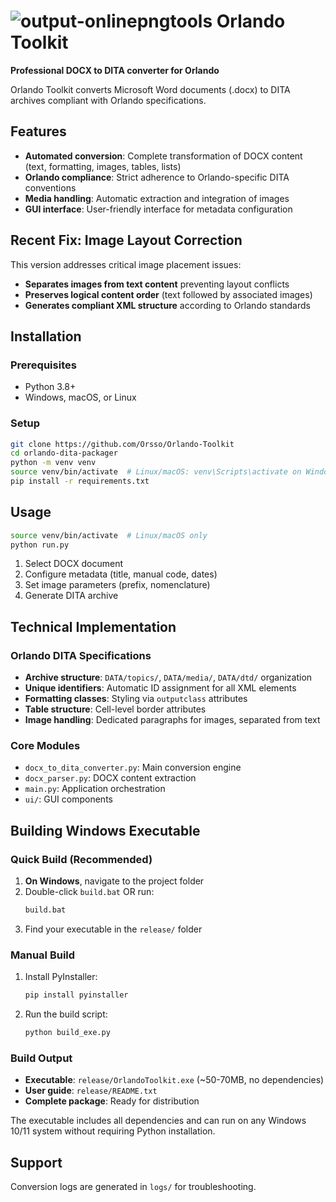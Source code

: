 #  ![output-onlinepngtools](https://github.com/user-attachments/assets/15f610f5-52c0-43c3-93fc-37ae5be11d13) Orlando Toolkit 


**Professional DOCX to DITA converter for Orlando**

Orlando Toolkit converts Microsoft Word documents (.docx) to DITA archives compliant with Orlando specifications.

## Features

- **Automated conversion**: Complete transformation of DOCX content (text, formatting, images, tables, lists)
- **Orlando compliance**: Strict adherence to Orlando-specific DITA conventions
- **Media handling**: Automatic extraction and integration of images
- **GUI interface**: User-friendly interface for metadata configuration

## Recent Fix: Image Layout Correction

This version addresses critical image placement issues:
- **Separates images from text content** preventing layout conflicts
- **Preserves logical content order** (text followed by associated images)
- **Generates compliant XML structure** according to Orlando standards

## Installation

### Prerequisites
- Python 3.8+
- Windows, macOS, or Linux

### Setup
```bash
git clone https://github.com/Orsso/Orlando-Toolkit
cd orlando-dita-packager
python -m venv venv
source venv/bin/activate  # Linux/macOS: venv\Scripts\activate on Windows
pip install -r requirements.txt    
```

## Usage

```bash
source venv/bin/activate  # Linux/macOS only
python run.py
``` 

1. Select DOCX document
2. Configure metadata (title, manual code, dates)
3. Set image parameters (prefix, nomenclature)
4. Generate DITA archive

## Technical Implementation

### Orlando DITA Specifications
- **Archive structure**: `DATA/topics/`, `DATA/media/`, `DATA/dtd/` organization
- **Unique identifiers**: Automatic ID assignment for all XML elements
- **Formatting classes**: Styling via `outputclass` attributes
- **Table structure**: Cell-level border attributes
- **Image handling**: Dedicated paragraphs for images, separated from text

### Core Modules
- `docx_to_dita_converter.py`: Main conversion engine
- `docx_parser.py`: DOCX content extraction
- `main.py`: Application orchestration
- `ui/`: GUI components

## Building Windows Executable

### Quick Build (Recommended)

1. **On Windows**, navigate to the project folder
2. Double-click `build.bat` OR run:
   ```cmd
   build.bat
   ```
3. Find your executable in the `release/` folder

### Manual Build

1. Install PyInstaller:
   ```cmd
   pip install pyinstaller
   ```

2. Run the build script:
   ```cmd
   python build_exe.py
   ```

### Build Output

- **Executable**: `release/OrlandoToolkit.exe` (~50-70MB, no dependencies)
- **User guide**: `release/README.txt`
- **Complete package**: Ready for distribution

The executable includes all dependencies and can run on any Windows 10/11 system without requiring Python installation.

## Support

Conversion logs are generated in `logs/` for troubleshooting.
